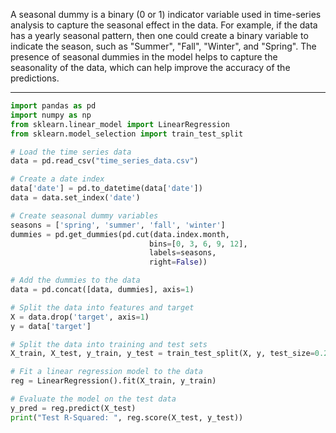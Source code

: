 
A seasonal dummy is a binary (0 or 1) indicator variable used in time-series analysis to capture the seasonal effect in the data. For example, if the data has a yearly seasonal pattern, then one could create a binary variable to indicate the season, such as "Summer", "Fall", "Winter", and "Spring". The presence of seasonal dummies in the model helps to capture the seasonality of the data, which can help improve the accuracy of the predictions.

---

```python
import pandas as pd
import numpy as np
from sklearn.linear_model import LinearRegression
from sklearn.model_selection import train_test_split

# Load the time series data
data = pd.read_csv("time_series_data.csv")

# Create a date index
data['date'] = pd.to_datetime(data['date'])
data = data.set_index('date')

# Create seasonal dummy variables
seasons = ['spring', 'summer', 'fall', 'winter']
dummies = pd.get_dummies(pd.cut(data.index.month,
                               bins=[0, 3, 6, 9, 12],
                               labels=seasons,
                               right=False))

# Add the dummies to the data
data = pd.concat([data, dummies], axis=1)

# Split the data into features and target
X = data.drop('target', axis=1)
y = data['target']

# Split the data into training and test sets
X_train, X_test, y_train, y_test = train_test_split(X, y, test_size=0.2, random_state=42)

# Fit a linear regression model to the data
reg = LinearRegression().fit(X_train, y_train)

# Evaluate the model on the test data
y_pred = reg.predict(X_test)
print("Test R-Squared: ", reg.score(X_test, y_test))
```
